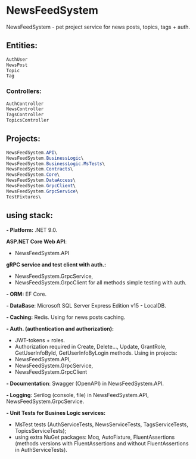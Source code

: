 # NewsFeedSystem

NewsFeedSystem - pet project service for news posts, topics, tags + auth.

## **Entities:**
```csharp
AuthUser
NewsPost
Topic
Tag
```

### **Controllers:**
```csharp
AuthController
NewsController
TagsController
TopicsController
```

## **Projects:**
```csharp
NewsFeedSystem.API\
NewsFeedSystem.BusinessLogic\
NewsFeedSystem.BusinessLogic.MsTests\
NewsFeedSystem.Contracts\
NewsFeedSystem.Core\
NewsFeedSystem.DataAccess\
NewsFeedSystem.GrpcClient\
NewsFeedSystem.GrpcService\
TestFixtures\
```

## **using stack:**
**- Platform:** .NET 9.0.

**ASP.NET Core Web API**:
- NewsFeedSystem.API

**gRPC service and test client with auth.:**
- NewsFeedSystem.GrpcService,
- NewsFeedSystem.GrpcClient for all methods simple testing with auth.

**- ORM:** EF Core.

**- DataBase**: Microsoft SQL Server Express Edition v15 - LocalDB.

**- Caching:** Redis.
Using for news posts caching.

**- Auth. (authentication and authorization):**
- JWT-tokens + roles.
- Authorization required in Create, Delete..., Update, GrantRole, GetUserInfoById, GetUserInfoByLogin methods.
Using in projects:
- NewsFeedSystem.API,
- NewsFeedSystem.GrpcService,
- NewsFeedSystem.GrpcClient

**- Documentation**: Swagger (OpenAPI) in NewsFeedSystem.API.

**- Logging**: Serilog (console, file) in NewsFeedSystem.API, NewsFeedSystem.GrpcService.

**- Unit Tests for Busines Logic services:**
- MsTest tests (AuthServiceTests, NewsServiceTests, TagsServiceTests, TopicsServiceTests);
- using extra NuGet packages: Moq, AutoFixture, FluentAssertions (methods versions with FluentAssertions and without FluentAssertions in AuthServiceTests).